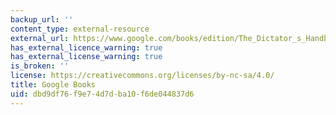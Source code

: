 ```yaml
---
backup_url: ''
content_type: external-resource
external_url: https://www.google.com/books/edition/The_Dictator_s_Handbook/K6Lk8IgACXMC?hl=en&gbpv=1
has_external_licence_warning: true
has_external_license_warning: true
is_broken: ''
license: https://creativecommons.org/licenses/by-nc-sa/4.0/
title: Google Books
uid: dbd9df76-f9e7-4d7d-ba10-f6de044837d6
---
```

